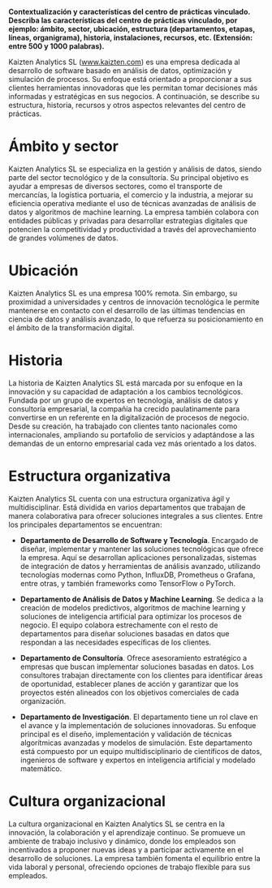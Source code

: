 **Contextualización y características del centro de prácticas vinculado. Describa las características del centro de prácticas vinculado, por ejemplo: ámbito, sector, ubicación, estructura (departamentos, etapas, líneas, organigrama), historia, instalaciones, recursos, etc. (Extensión: entre 500 y 1000 palabras).**

Kaizten Analytics SL (www.kaizten.com) es una empresa dedicada al desarrollo de software basado en análisis de datos, optimización y simulación de procesos. Su enfoque está orientado a proporcionar a sus clientes herramientas innovadoras que les permitan tomar decisiones más informadas y estratégicas en sus negocios. A continuación, se describe su estructura, historia, recursos y otros aspectos relevantes del centro de prácticas.

# Ámbito y sector

Kaizten Analytics SL se especializa en la gestión y análisis de datos, siendo parte del sector tecnológico y de la consultoría. Su principal objetivo es ayudar a empresas de diversos sectores, como el transporte de mercancías, la logística portuaria, el comercio y la industria, a mejorar su eficiencia operativa mediante el uso de técnicas avanzadas de análisis de datos y algoritmos de machine learning. La empresa también colabora con entidades públicas y privadas para desarrollar estrategias digitales que potencien la competitividad y productividad a través del aprovechamiento de grandes volúmenes de datos.

# Ubicación

Kaizten Analytics SL es una empresa 100% remota. Sin embargo, su proximidad a universidades y centros de innovación tecnológica le permite mantenerse en contacto con el desarrollo de las últimas tendencias en ciencia de datos y análisis avanzado, lo que refuerza su posicionamiento en el ámbito de la transformación digital.

# Historia

La historia de Kaizten Analytics SL está marcada por su enfoque en la innovación y su capacidad de adaptación a los cambios tecnológicos. Fundada por un grupo de expertos en tecnología, análisis de datos y consultoría empresarial, la compañía ha crecido paulatinamente para convertirse en un referente en la digitalización de procesos de negocio. Desde su creación, ha trabajado con clientes tanto nacionales como internacionales, ampliando su portafolio de servicios y adaptándose a las demandas de un entorno empresarial cada vez más orientado a los datos.

# Estructura organizativa

Kaizten Analytics SL cuenta con una estructura organizativa ágil y multidisciplinar. Está dividida en varios departamentos que trabajan de manera colaborativa para ofrecer soluciones integrales a sus clientes. Entre los principales departamentos se encuentran:

- **Departamento de Desarrollo de Software y Tecnología**. Encargado de diseñar, implementar y mantener las soluciones tecnológicas que ofrece la empresa. Aquí se desarrollan aplicaciones personalizadas, sistemas de integración de datos y herramientas de análisis avanzado, utilizando tecnologías modernas como Python, InfluxDB, Prometheus o Grafana, entre otras, y también frameworks como TensorFlow o PyTorch.
  
- **Departamento de Análisis de Datos y Machine Learning**. Se dedica a la creación de modelos predictivos, algoritmos de machine learning y soluciones de inteligencia artificial para optimizar los procesos de negocio. El equipo colabora estrechamente con el resto de departamentos para diseñar soluciones basadas en datos que respondan a las necesidades específicas de los clientes.

- **Departamento de Consultoría**. Ofrece asesoramiento estratégico a empresas que buscan implementar soluciones basadas en datos. Los consultores trabajan directamente con los clientes para identificar áreas de oportunidad, establecer planes de acción y garantizar que los proyectos estén alineados con los objetivos comerciales de cada organización.

- **Departamento de Investigación**. El departamento tiene un rol clave en el avance y la implementación de soluciones innovadoras. Su enfoque principal es el diseño, implementación y validación de técnicas algorítmicas avanzadas y modelos de simulación. Este departamento está compuesto por un equipo multidisciplinario de científicos de datos, ingenieros de software y expertos en inteligencia artificial y modelado matemático.

# Cultura organizacional

La cultura organizacional en Kaizten Analytics SL se centra en la innovación, la colaboración y el aprendizaje continuo. Se promueve un ambiente de trabajo inclusivo y dinámico, donde los empleados son incentivados a proponer nuevas ideas y a participar activamente en el desarrollo de soluciones. La empresa también fomenta el equilibrio entre la vida laboral y personal, ofreciendo opciones de trabajo flexible para sus empleados.